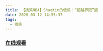 ```yaml
---
title: 【搞笑NBA】Shaqtin的傻瓜：“超越界限”版
date: 2020-03-12 14:55:37
tags:
  - 搞笑
---
```


### <a href="https://www.weibo.com/tv/v/IygsUm3Sg?fid=1034:4481658863419396" target="_blank">在线观看</a>

